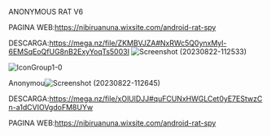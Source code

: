 ANONYMOUS RAT V6

PAGINA WEB:https://nibiruanuna.wixsite.com/android-rat-spy

DESCARGA:https://mega.nz/file/ZKMBVJZA#NxRWc5Q0ynxMyl-6EMSqEoQfUG8nB2ExyYoqTs5003I
![Screenshot (20230822-112533)](https://github.com/AndroidRat/Anonymous-Rat-v6/assets/104788786/503d3680-6eb8-45a1-a60b-d7c4bf9d6f9e)




![IconGroup1-0](https://github.com/AndroidRat/Anonymous-Rat-v6/assets/104788786/80d74fc6-2d51-42a6-83c4-5f3187c3f6ff)



Anonymou![Screenshot (20230822-112645)](https://github.com/AndroidRat/Anonymous-Rat-v6/assets/104788786/b8b7d188-a73b-4dc8-936d-492bfc99bfa9)

DESCARGA:https://mega.nz/file/xOlUlDJJ#quFCUNxHWGLCet0yE7EStwzCn-a1dCVIOVgdoFM8UYw

PAGINA WEB:https://nibiruanuna.wixsite.com/android-rat-spy


